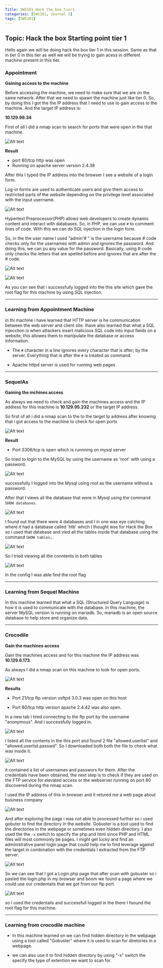 ```yaml
---
Title: SWS101_Hack_the_box_tier1
categories: [SWS101, Journal 2]
tags: [SWS101]
---
```


## Topic: Hack the box Starting point tier 1

Hello again we will be doing hack the box tier 1 in this session. Same as that in tier 0 in this tier as well we will be trying to gain acess in different machine present in this tier.

### Appointment 

 **Gaining access to the machine**

Before  accessing the machine, we need to make sure that we are on the same network. After that we need to spawn the machine just like tier 0. So, by doing this I got the the IP address that I need to use to gain access to the machine. And the target IP address is:

**10.129.99.34**

First of all I did a nmap scan to search for ports that were open in the that machine. 

![Alt text](../image/http_nmap.png)

 **Result**

 - port 80/tcp http was open 
 - Running on apache server version 2.4.38

After this I typed the IP address into the browser I see a website of a login form. 

Log-in forms are used to authenticate users and give them access to restricted parts of the website depending on the privilege level associated with the input username.


![Alt text](../image/login_page.png)

Hypertext Preprocessor(PHP) allows web developers to create dynamic content and interact with databases. So, in PHP, we can use `#` to comment lines of code. With this we can do SQL injection in the login form.

So, in the the user name I used "admin'# " is the username because  # code checks only for the usernames with admin and ignores the password.  And doing this, we can pu any value for the password.  Basically, using # code only checks the letters that are spelled before and ignores that are after the # code.

![Alt text](../image/admin_log.png)

![Alt text](../image/rrot.png)

As you can see that i successfully logged into the this site which gave the root flag for this machine by using SQL injection.

---

### Learning from Appointment Machine 

in thi machine i have learned that HTTP server is he communication between the web server and client site. Ihave also learned that what a SQL injecction is when attackers insert malicious SQL code into input fields on a website, this allowes them to manipulate the database or access information.

- The `#` character in a line ignores every character that is after; by the server. Everything that is after the `#` is treated as command.

- Apache httpd server is used for running web pages 

---

### SequelAs 

**Gaining the mchines access**

As always we need to check and gain the machines access and the IP address for this machine is **10.129.95.232** or the target IP address.

So first of all i did a nmap scan to the to the target Ip address after knowing that i got access to the machine to check for open ports

![Alt text](../image/mysql_nmap.png)


**Result**

- Port 3306/tcp  is open which is runnning on mysql server 

So tried to login to the MySQL by using the username as 'root' with using a password.

![Alt text](../image/mysql_login.png)

successfully I logged into the Mysql using root as the username without a password.

After that I views all the database that were in Mysql using the command ` SHOW databases`.

![Alt text](../image/table_list.png)

I found out that there were 4 databases and I in one was eye catching where it had a database called 'htb' which I thought was for Hack the Box so i used that database and vied all the tables inside that database using the command `SHOW tables;`.
 
![Alt text](../image/tables_mysql.png)

So I tried viewing all the conntents in both tables

![Alt text](../image/table_details.png)

In the config I was able find the root flag

---

### Learning from Sequel Machine

In this machine learned  that what a SQL (Structured Query Language) is how it is used to communicate with the database. In this machine, the server MySQL version is running on mariadb. So, mariadb is an open source database to help store and organize data.

---

### Crocodile

**Gain the machines access**

Gain the machines access and for this machine the IP address was **10.129.6.173**.

As always I did a nmap scan on this machine to look for open ports.

![Alt text](../image/ftp_nmap.png)


**Results**

- Port 21/tcp ftp  version  vsftpd 3.0.3 was open on this host 

- Port 80/tcp http version apache 2.4.42 was also open.

In a new tab I tired connecting to the ftp port by the username "anonymous". And i successfully logged in.

![Alt text](../image/ftp_login.png)

I listed all the contents in the this port and found 2 file "allowed.userlist" and "allowed.userlist.passwd". So I downloaded both both the file to check what was inside it. 

![Alt text](../image/user_pass.png)

it contained a list of usernames and passwors for them. After the credentials have been obtained, the next step is to check if they are used on the FTP service for
elevated access or the webserver running on port 80 discovered during the nmap scan.

I used the IP address of this in browser and it retured me a web page about business company 

![Alt text](../image/ftp_webpage.png)

And after exploring the page i was not able to processed further so i used gobuter to find the directory in the website. Gobuster is a tool used to find the directories in the webpage or sometimes even hidden directory. I also used the the `-x` switch to specify the php and html since  PHP and HTML files will most commonly be pages. I might get lucky and find an
administrative panel login page that could help me to find leverage against the target in combination with the credentials I extracted from the FTP server.


![Alt text](../image/gobuster.png)



So we can see that I got a Login.php page that after scan with gobuster so i pasted the login.php in my browser and boom we found a page where we could use our credentails that we got from our ftp port.



![Alt text](../image/ftp_webpage_login.png)

so i used the credentails and successfull logged in the there I foound the root flag for this machine. 

---

### Learning from crocodile machine 
 
- In this machine learned on we can find hidden directory in the webpage using a tool called  "Gobuster" where it is used to scan for diretories in a webpage.

- we can also use it to find hidden directory by using "-x" switch the specify the type of extention we want to scan for.






























